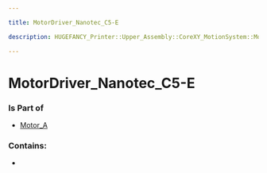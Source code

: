 ```yaml
---

title: MotorDriver_Nanotec_C5-E

description: HUGEFANCY_Printer::Upper_Assembly::CoreXY_MotionSystem::Motor_A::MotorDriver_Nanotec_C5-E

---
```

# MotorDriver_Nanotec_C5-E
<script>
    var geoarray = '{"MotorDriver_Nanotec_C5-E": {}}';
</script>
<script>
    var basepath = '/assets/HUGEFANCY_Printer/Upper_Assembly/CoreXY_MotionSystem/Motor_A/';
</script>
<link rel="stylesheet" href="/css/container.css">

<div id="container"></div>

<!-- these are the required scripts for the three.js scene -->
<script src="/lib/three.min.js"></script>
<script src="/lib/OrbitControls.js"></script>
<script src="/lib/RectAreaLightUniformsLib.js"></script>
<!-- this is your app's lib file -->
<script src="/lib/triceratops_app.js"></script>
### Is Part of
- [Motor_A](../Motor_A)  

### Contains:
- [](./MotorDriver_Nanotec_C5-E/)


